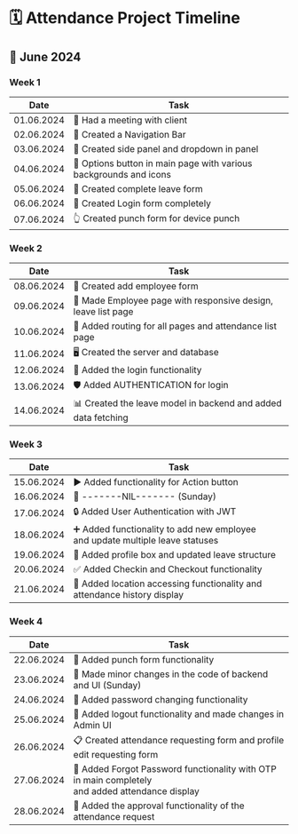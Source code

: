 <!-- 
# ATTENDANCE PROJECT STARTED AT JUNE 1

- 01.06.2024 -> Had a meeting with client 
- 02.06.2024 -> Created a Navigation Bar
- 03.06.2024 -> Created side panel and the dropdown in panel
- 04.06.2024 -> Options button in main page with various background and icons 
- 05.06.2024 -> Created complete leave form 
- 06.06.2024 -> Created Login form completely 
- 07.06.2024 -> Created punch form for device punch 
- 08.06.2024 -> Created add employee form
- 09.06.2024 -> Made Employee page with responsive, leave list page 
- 10.06.2024 -> Added routing for all the pages and attendance list page
- 11.06.2024 -> Created the server and database 
- 12.06.2024 -> Added the login functionality
- 13.06.2024 -> Added AUTHENTICATION for login 
- 14.06.2024 -> Created the leave model in backend and added fetching of data
- 15.06.2024 -> Added functionality for Action button
- 16.06.2024 -> -------NIL-------(Sunday)
- 17.06.2024 -> Added User Authentication with JWT
- 18.06.2024 -> Added functionality to add new employee and added functionality to update status of multiple leave at a time
- 19.06.2024 -> Added profile box and update leave structure
- 20.06.2024 -> Added Checkin and Checkout functionality
- 21.06.2024 -> Added location accessing functionality and added attendance history display
- 22.06.2024 -> Added punch form functionality
- 23.06.2024 -> Made minor changes in the code (Sunday)
- 24.06.2024 -> Added password Changing functionality
- 25.06.2024 -> Added the logout functionality and made some changes in Admin UI
- 26.06.2024 -> Created the attendance requesting form and profile edit requesting form
- 27.06.2024 -> Added the Forgot Password functionality with the OTP in main completely -->

# 🗓️ Attendance Project Timeline

## 📅 June 2024

### Week 1
| Date | Task |
|------|------|
| 01.06.2024 | 🤝 Had a meeting with client |
| 02.06.2024 | 🧭 Created a Navigation Bar |
| 03.06.2024 | 📑 Created side panel and dropdown in panel |
| 04.06.2024 | 🎨 Options button in main page with various backgrounds and icons |
| 05.06.2024 | 📝 Created complete leave form |
| 06.06.2024 | 🔐 Created Login form completely |
| 07.06.2024 | 👆 Created punch form for device punch |

### Week 2
| Date | Task |
|------|------|
| 08.06.2024 | 👥 Created add employee form |
| 09.06.2024 | 📱 Made Employee page with responsive design, leave list page |
| 10.06.2024 | 🔗 Added routing for all pages and attendance list page |
| 11.06.2024 | 🖥️ Created the server and database |
| 12.06.2024 | 🔑 Added the login functionality |
| 13.06.2024 | 🛡️ Added AUTHENTICATION for login |
| 14.06.2024 | 📊 Created the leave model in backend and added data fetching |

### Week 3
| Date | Task |
|------|------|
| 15.06.2024 | ▶️ Added functionality for Action button |
| 16.06.2024 | 🚫 -------NIL------- (Sunday) |
| 17.06.2024 | 🔒 Added User Authentication with JWT |
| 18.06.2024 | ➕ Added functionality to add new employee <br /> and update multiple leave statuses |
| 19.06.2024 | 👤 Added profile box and updated leave structure |
| 20.06.2024 | ✅ Added Checkin and Checkout functionality |
| 21.06.2024 | 📍 Added location accessing functionality and attendance history display |

### Week 4
| Date | Task |
|------|------|
| 22.06.2024 | 👊 Added punch form functionality |
| 23.06.2024 | 🔧 Made minor changes in the code of backend and UI (Sunday) |
| 24.06.2024 | 🔑 Added password changing functionality |
| 25.06.2024 | 🚪 Added logout functionality and made changes in Admin UI |
| 26.06.2024 | 📋 Created attendance requesting form and profile edit requesting form |
| 27.06.2024 | 🔐 Added Forgot Password functionality with OTP in main completely <br /> and added attendance display |
| 28.06.2024 | 📅 Added the approval functionality of the attendance request